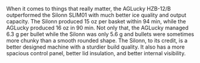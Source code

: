 When it comes to things that really matter, the AGLucky HZB-12/B outperformed the Silonn SLIM01 with much better ice quality and output capacity. The Silonn produced 15 oz per basket within 94 min, while the AGLucky produced 16 oz in 90 min. Not only that, the AGLucky managed 6.3 g per bullet while the Silonn was only 5.6 g and bullets were sometimes more chunky than a smooth rounded shape. The Silonn, to its credit, is a better designed machine with a sturdier build quality. It also has a more spacious control panel, better lid insulation, and better internal visibility.